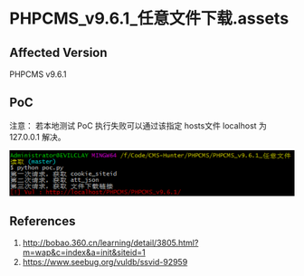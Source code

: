 # PHPCMS_v9.6.1_任意文件下载.assets

## Affected Version

PHPCMS v9.6.1

## PoC

注意： 若本地测试 PoC 执行失败可以通过该指定 hosts文件 localhost 为 127.0.0.1 解决。

![poc.png](PHPCMS_v9.6.1_任意文件下载.assets/poc.png)

## References

1. http://bobao.360.cn/learning/detail/3805.html?m=wap&c=index&a=init&siteid=1
2. https://www.seebug.org/vuldb/ssvid-92959